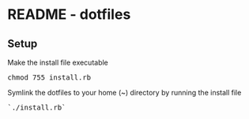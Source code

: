 README - dotfiles
=================

Setup
-----

Make the install file executable
  <pre>chmod 755 install.rb</pre>

Symlink the dotfiles to your home (~) directory by running the install file
  <pre>`./install.rb`</pre>
